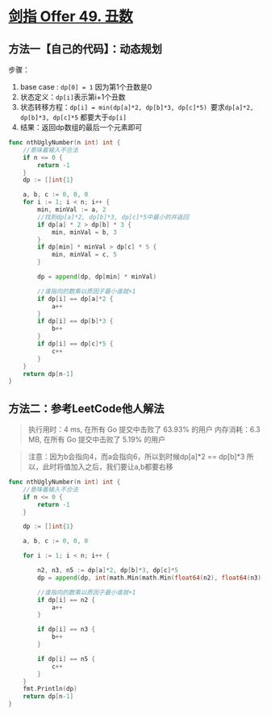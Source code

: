 # [剑指 Offer 49. 丑数](https://leetcode-cn.com/problems/chou-shu-lcof/)

## 方法一【自己的代码】：动态规划


步骤：
1. base case : `dp[0] = 1`   因为第1个丑数是0
2. 状态定义：`dp[i]`表示第i+1个丑数
3. 状态转移方程：`dp[i] = min(dp[a]*2, dp[b]*3, dp[c]*5) `要求`dp[a]*2, dp[b]*3, dp[c]*5` 都要大于`dp[i]`
4. 结果：返回dp数组的最后一个元素即可


```go
func nthUglyNumber(n int) int {
	//意味着输入不合法
	if n <= 0 {
		return -1
	}
	dp := []int{1}

	a, b, c := 0, 0, 0
	for i := 1; i < n; i++ {
		min, minVal := a, 2
		//找到dp[a]*2, dp[b]*3, dp[c]*5中最小的并返回
		if dp[a] * 2 > dp[b] * 3 {
			min, minVal = b, 3
		}
		if dp[min] * minVal > dp[c] * 5 {
			min, minVal = c, 5
		}

		dp = append(dp, dp[min] * minVal)

		//谁指向的数乘以质因子最小谁就+1
		if dp[i] == dp[a]*2 {
			a++
		}
		if dp[i] == dp[b]*3 {
			b++
		}
		if dp[i] == dp[c]*5 {
			c++
		}
	}
	return dp[n-1]
}
```

## 方法二：参考LeetCode他人解法


> 执行用时：4 ms, 在所有 Go 提交中击败了 63.93% 的用户
> 内存消耗：6.3 MB, 在所有 Go 提交中击败了 5.19% 的用户

> 注意：因为b会指向4，而a会指向6，所以到时候dp[a]*2 == dp[b]*3 所以，此时将值加入之后，我们要让a,b都要右移

```go
func nthUglyNumber(n int) int {
	//意味着输入不合法
	if n <= 0 {
		return -1
	}

	dp := []int{1}

	a, b, c := 0, 0, 0

	for i := 1; i < n; i++ {

		n2, n3, n5 := dp[a]*2, dp[b]*3, dp[c]*5
		dp = append(dp, int(math.Min(math.Min(float64(n2), float64(n3)), float64(n5))))

		//谁指向的数乘以质因子最小谁就+1
		if dp[i] == n2 {
			a++
		}

		if dp[i] == n3 {
			b++
		}

		if dp[i] == n5 {
			c++
		}
	}
	fmt.Println(dp)
	return dp[n-1]
}
```

